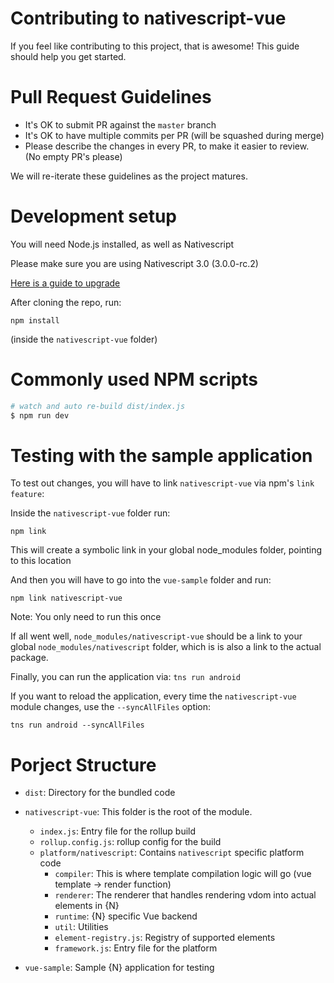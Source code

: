 # Contributing to nativescript-vue

If you feel like contributing to this project, that is awesome! This guide should help you get started.

# Pull Request Guidelines

- It's OK to submit PR against the `master` branch
- It's OK to have multiple commits per PR (will be squashed during merge)
- Please describe the changes in every PR, to make it easier to review. (No empty PR's please)

We will re-iterate these guidelines as the project matures.

# Development setup
You will need Node.js installed, as well as Nativescript

Please make sure you are using Nativescript 3.0 (3.0.0-rc.2)

[Here is a guide to upgrade](https://www.nativescript.org/blog/nativescript-3.0-release-candidate-available-today)

After cloning the repo, run:

`npm install`

(inside the `nativescript-vue` folder)

# Commonly used NPM scripts

```bash
# watch and auto re-build dist/index.js
$ npm run dev
```

# Testing with the sample application

To test out changes, you will have to link `nativescript-vue` via npm's `link feature`:

Inside the `nativescript-vue` folder run:

`npm link`

This will create a symbolic link in your global node_modules folder, pointing to this location

And then you will have to go into the `vue-sample` folder and run:

`npm link nativescript-vue`

Note: You only need to run this once

If all went well, `node_modules/nativescript-vue` should be a link to your global `node_modules/nativescript` folder, which is is also a link to the actual package.

Finally, you can run the application via:
`tns run android`

If you want to reload the application, every time the `nativescript-vue` module changes, use the `--syncAllFiles` option:

`tns run android --syncAllFiles`

# Porject Structure

- `dist`: Directory for the bundled code
- `nativescript-vue`: This folder is the root of the module.
  - `index.js`: Entry file for the rollup build
  - `rollup.config.js`: rollup config for the build
  - `platform/nativescript`: Contains `nativescript` specific platform code  
    - `compiler`: This is where template compilation logic will go (vue template -> render function)
    - `renderer`: The renderer that handles rendering vdom into actual elements in {N}
    - `runtime`: {N} specific Vue backend 
    - `util`: Utilities
    - `element-registry.js`: Registry of supported elements
    - `framework.js`: Entry file for the platform
    
- `vue-sample`: Sample {N} application for testing
